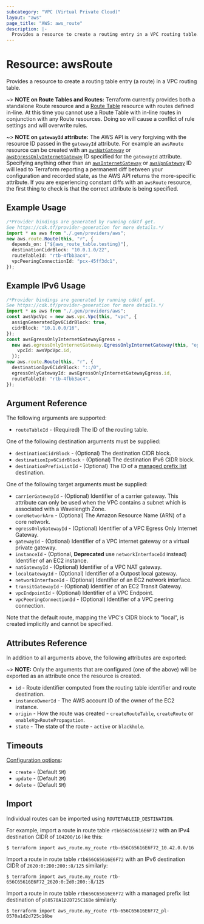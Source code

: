 ```yaml
---
subcategory: "VPC (Virtual Private Cloud)"
layout: "aws"
page_title: "AWS: aws_route"
description: |-
  Provides a resource to create a routing entry in a VPC routing table.
---
```


# Resource: awsRoute

Provides a resource to create a routing table entry (a route) in a VPC routing table.

\~> **NOTE on Route Tables and Routes:** Terraform currently provides both a standalone Route resource and a [Route Table](route_table.html) resource with routes defined in-line. At this time you cannot use a Route Table with in-line routes in conjunction with any Route resources. Doing so will cause a conflict of rule settings and will overwrite rules.

\~> **NOTE on `gatewayId` attribute:** The AWS API is very forgiving with the resource ID passed in the `gatewayId` attribute. For example an `awsRoute` resource can be created with an [`awsNatGateway`](nat_gateway.html) or [`awsEgressOnlyInternetGateway`](egress_only_internet_gateway.html) ID specified for the `gatewayId` attribute. Specifying anything other than an [`awsInternetGateway`](internet_gateway.html) or [`awsVpnGateway`](vpn_gateway.html) ID will lead to Terraform reporting a permanent diff between your configuration and recorded state, as the AWS API returns the more-specific attribute. If you are experiencing constant diffs with an `awsRoute` resource, the first thing to check is that the correct attribute is being specified.

## Example Usage

```typescript
/*Provider bindings are generated by running cdktf get.
See https://cdk.tf/provider-generation for more details.*/
import * as aws from "./.gen/providers/aws";
new aws.route.Route(this, "r", {
  depends_on: ["${aws_route_table.testing}"],
  destinationCidrBlock: "10.0.1.0/22",
  routeTableId: "rtb-4fbb3ac4",
  vpcPeeringConnectionId: "pcx-45ff3dc1",
});

```

## Example IPv6 Usage

```typescript
/*Provider bindings are generated by running cdktf get.
See https://cdk.tf/provider-generation for more details.*/
import * as aws from "./.gen/providers/aws";
const awsVpcVpc = new aws.vpc.Vpc(this, "vpc", {
  assignGeneratedIpv6CidrBlock: true,
  cidrBlock: "10.1.0.0/16",
});
const awsEgressOnlyInternetGatewayEgress =
  new aws.egressOnlyInternetGateway.EgressOnlyInternetGateway(this, "egress", {
    vpcId: awsVpcVpc.id,
  });
new aws.route.Route(this, "r", {
  destinationIpv6CidrBlock: "::/0",
  egressOnlyGatewayId: awsEgressOnlyInternetGatewayEgress.id,
  routeTableId: "rtb-4fbb3ac4",
});

```

## Argument Reference

The following arguments are supported:

* `routeTableId` - (Required) The ID of the routing table.

One of the following destination arguments must be supplied:

* `destinationCidrBlock` - (Optional) The destination CIDR block.
* `destinationIpv6CidrBlock` - (Optional) The destination IPv6 CIDR block.
* `destinationPrefixListId` - (Optional) The ID of a [managed prefix list](ec2_managed_prefix_list.html) destination.

One of the following target arguments must be supplied:

* `carrierGatewayId` - (Optional) Identifier of a carrier gateway. This attribute can only be used when the VPC contains a subnet which is associated with a Wavelength Zone.
* `coreNetworkArn` - (Optional) The Amazon Resource Name (ARN) of a core network.
* `egressOnlyGatewayId` - (Optional) Identifier of a VPC Egress Only Internet Gateway.
* `gatewayId` - (Optional) Identifier of a VPC internet gateway or a virtual private gateway.
* `instanceId` - (Optional, **Deprecated** use `networkInterfaceId` instead) Identifier of an EC2 instance.
* `natGatewayId` - (Optional) Identifier of a VPC NAT gateway.
* `localGatewayId` - (Optional) Identifier of a Outpost local gateway.
* `networkInterfaceId` - (Optional) Identifier of an EC2 network interface.
* `transitGatewayId` - (Optional) Identifier of an EC2 Transit Gateway.
* `vpcEndpointId` - (Optional) Identifier of a VPC Endpoint.
* `vpcPeeringConnectionId` - (Optional) Identifier of a VPC peering connection.

Note that the default route, mapping the VPC's CIDR block to "local", is created implicitly and cannot be specified.

## Attributes Reference

In addition to all arguments above, the following attributes are exported:

\~> **NOTE:** Only the arguments that are configured (one of the above) will be exported as an attribute once the resource is created.

* `id` - Route identifier computed from the routing table identifier and route destination.
* `instanceOwnerId` - The AWS account ID of the owner of the EC2 instance.
* `origin` - How the route was created - `createRouteTable`, `createRoute` or `enableVgwRoutePropagation`.
* `state` - The state of the route - `active` or `blackhole`.

## Timeouts

[Configuration options](https://developer.hashicorp.com/terraform/language/resources/syntax#operation-timeouts):

* `create` - (Default `5M`)
* `update` - (Default `2M`)
* `delete` - (Default `5M`)

## Import

Individual routes can be imported using `ROUTETABLEID_DESTINATION`.

For example, import a route in route table `rtb656C65616E6F72` with an IPv4 destination CIDR of `104200/16` like this:

```console
$ terraform import aws_route.my_route rtb-656C65616E6F72_10.42.0.0/16
```

Import a route in route table `rtb656C65616E6F72` with an IPv6 destination CIDR of `2620:0:2D0:200::8/125` similarly:

```console
$ terraform import aws_route.my_route rtb-656C65616E6F72_2620:0:2d0:200::8/125
```

Import a route in route table `rtb656C65616E6F72` with a managed prefix list destination of `pl0570A1D2D725C16Be` similarly:

```console
$ terraform import aws_route.my_route rtb-656C65616E6F72_pl-0570a1d2d725c16be
```

